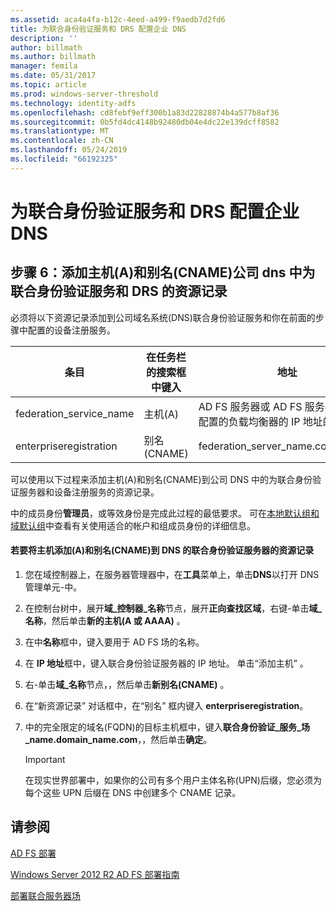 ```yaml
---
ms.assetid: aca4a4fa-b12c-4eed-a499-f9aedb7d2fd6
title: 为联合身份验证服务和 DRS 配置企业 DNS
description: ''
author: billmath
ms.author: billmath
manager: femila
ms.date: 05/31/2017
ms.topic: article
ms.prod: windows-server-threshold
ms.technology: identity-adfs
ms.openlocfilehash: cd8febf9eff300b1a83d22828874b4a577b8af36
ms.sourcegitcommit: 0b5fd4dc4148b92480db04e4dc22e139dcff8582
ms.translationtype: MT
ms.contentlocale: zh-CN
ms.lasthandoff: 05/24/2019
ms.locfileid: "66192325"
---
```

# <a name="configure-corporate-dns-for-the-federation-service-and-drs"></a>为联合身份验证服务和 DRS 配置企业 DNS
  
## <a name="step-6-add-a-host-a-and-alias-cname-resource-record-to-corporate-dns-for-the-federation-service-and-drs"></a>步骤 6：添加主机\(A\)和别名\(CNAME\)公司 dns 中为联合身份验证服务和 DRS 的资源记录  
必须将以下资源记录添加到公司域名系统\(DNS\)联合身份验证服务和你在前面的步骤中配置的设备注册服务。  
  
|条目|在任务栏的搜索框中键入|地址|  
|---------|--------|-----------|  
|federation\_service\_name|主机\(A\)|AD FS 服务器或 AD FS 服务器场的前面配置的负载均衡器的 IP 地址的 IP 地址|  
|enterpriseregistration|别名\(CNAME\)|federation\_server\_name.contoso.com|  
  
可以使用以下过程来添加主机\(A\)和别名\(CNAME\)到公司 DNS 中的为联合身份验证服务器和设备注册服务的资源记录。  
  
中的成员身份**管理员**，或等效身份是完成此过程的最低要求。  可在[本地默认组和域默认组](https://go.microsoft.com/fwlink/?LinkId=83477)中查看有关使用适合的帐户和组成员身份的详细信息。   
  
#### <a name="to-add-a-host-a-and-alias-cname-resource-records-to-dns-for-your-federation-server"></a>若要将主机添加\(A\)和别名\(CNAME\)到 DNS 的联合身份验证服务器的资源记录  
  
1.  您在域控制器上，在服务器管理器中，在**工具**菜单上，单击**DNS**以打开 DNS 管理单元\-中。  
  
2.  在控制台树中，展开**域\_控制器\_名称**节点，展开**正向查找区域**，右键\-单击**域\_名称**，然后单击**新的主机\(A 或 AAAA\)** 。  
  
3.  在中**名称**框中，键入要用于 AD FS 场的名称。  
  
4.  在 **IP 地址**框中，键入联合身份验证服务器的 IP 地址。 单击“添加主机”  。  
  
5.  右\-单击**域\_名称**节点，，然后单击**新别名\(CNAME\)** 。  
  
6.  在“新资源记录”  对话框中，在“别名”  框内键入 **enterpriseregistration**。  
  
7.  中的完全限定的域名\(FQDN\)的目标主机框中，键入**联合身份验证\_服务\_场\_name.domain\_name.com**，，然后单击**确定**。  
  
    > [!IMPORTANT]  
    > 在现实世界部署中，如果你的公司有多个用户主体名称\(UPN\)后缀，您必须为每个这些 UPN 后缀在 DNS 中创建多个 CNAME 记录。  
  
## <a name="see-also"></a>请参阅 

[AD FS 部署](../../ad-fs/AD-FS-Deployment.md)  

[Windows Server 2012 R2 AD FS 部署指南](../../ad-fs/deployment/Windows-Server-2012-R2-AD-FS-Deployment-Guide.md)  
 
[部署联合服务器场](../../ad-fs/deployment/Deploying-a-Federation-Server-Farm.md)  
  

